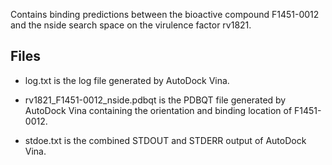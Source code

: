 Contains binding predictions between the bioactive compound F1451-0012 and the nside search space on the virulence factor rv1821.

## Files

- log.txt is the log file generated by AutoDock Vina.

- rv1821_F1451-0012_nside.pdbqt is the PDBQT file generated by AutoDock Vina containing the orientation and binding location of F1451-0012.

- stdoe.txt is the combined STDOUT and STDERR output of AutoDock Vina.


